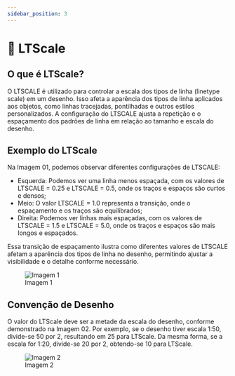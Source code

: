 ```yaml
---
sidebar_position: 3
---
```


# 📏 LTScale

## O que é LTScale?
O LTSCALE é utilizado para controlar a escala dos tipos de linha (linetype scale) em um desenho. Isso afeta a aparência dos tipos de linha aplicados aos objetos, como linhas tracejadas, pontilhadas e outros estilos personalizados. A configuração do LTSCALE ajusta a repetição e o espaçamento dos padrões de linha em relação ao tamanho e escala do desenho.

## Exemplo do LTScale
Na Imagem 01, podemos observar diferentes configurações de LTSCALE:

- Esquerda: Podemos ver uma linha menos espaçada, com os valores de LTSCALE = 0.25 e LTSCALE = 0.5, onde os traços e espaços são curtos e densos;
- Meio: O valor LTSCALE = 1.0 representa a transição, onde o espaçamento e os traços são equilibrados;
- Direita: Podemos ver linhas mais espaçadas, com os valores de LTSCALE = 1.5 e LTSCALE = 5.0, onde os traços e espaços são mais longos e espaçados.

Essa transição de espaçamento ilustra como diferentes valores de LTSCALE afetam a aparência dos tipos de linha no desenho, permitindo ajustar a visibilidade e o detalhe conforme necessário.

<figure>
    <img src="/img/autocad/ltscale/img_autocad_ltscale_img01.png" alt="Imagem 1" />
    <figcaption>Imagem 1</figcaption>
</figure>

## Convenção de Desenho
O valor do LTScale deve ser a metade da escala do desenho, conforme demonstrado na Imagem 02. Por exemplo, se o desenho tiver escala 1:50, divide-se 50 por 2, resultando em 25 para LTScale. Da mesma forma, se a escala for 1:20, divide-se 20 por 2, obtendo-se 10 para LTScale.

<figure>
    <img src="/img/autocad/ltscale/img_autocad_ltscale_img02.png" alt="Imagem 2" />
    <figcaption>Imagem 2</figcaption>
</figure>